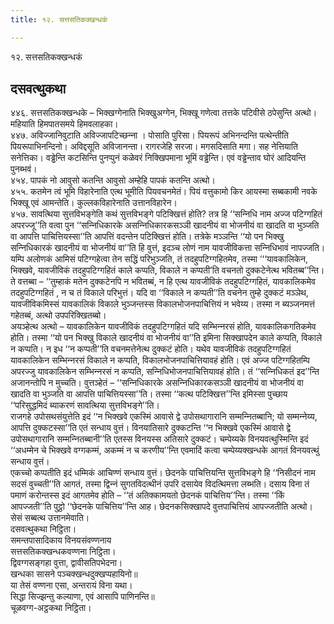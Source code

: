 ```yaml
---
title: १२. सत्तसतिकक्खन्धकं

---
```

१२. सत्तसतिकक्खन्धकं  


## दसवत्थुकथा

४४६. सत्तसतिकक्खन्धके – भिक्खग्गेनाति भिक्खुअग्गेन, भिक्खू गणेत्वा तत्तके पटिवीसे ठपेसुन्ति अत्थो। महियाति हिमपातसमये हिमवलाहका।  
४४७. अविज्‍जानिवुटाति अविज्‍जापटिच्छन्‍ना । पोसाति पुरिसा। पियरूपं अभिनन्दन्ति पत्थेन्तीति पियरूपाभिनन्दिनो। अविद्दसूति अविजानन्ता। रागरजेहि सरजा। मगसदिसाति मगा। सह नेत्तियाति सनेत्तिका। वड्ढेन्ति कटसिन्ति पुनप्पुनं कळेवरं निक्खिपमाना भूमिं वड्ढेन्ति। एवं वड्ढेन्ताव घोरं आदियन्ति पुनब्भवं।  
४५४. पापकं नो आवुसो कतन्ति आवुसो अम्हेहि पापकं कतन्ति अत्थो।  
४५५. कतमेन त्वं भूमि विहारेनाति एत्थ भूमीति पियवचनमेतं। पियं वत्तुकामो किर आयस्मा सब्बकामी नवके भिक्खू एवं आमन्तेति। कुल्‍लकविहारेनाति उत्तानविहारेन।  
४५७. सावत्थिया सुत्तविभङ्गेति कथं सुत्तविभङ्गे पटिक्खित्तं होति? तत्र हि ‘‘सन्‍निधि नाम अज्‍ज पटिग्गहितं अपरज्‍जू’’ति वत्वा पुन ‘‘सन्‍निधिकारके असन्‍निधिकारकसञ्‍ञी खादनीयं वा भोजनीयं वा खादति वा भुञ्‍जति वा आपत्ति पाचित्तियस्सा’’ति आपत्तिं वदन्तेन पटिक्खित्तं होति। तत्रेके मञ्‍ञन्ति ‘‘यो पन भिक्खु सन्‍निधिकारकं खादनीयं वा भोजनीयं वा’’ति हि वुत्तं, इदञ्‍च लोणं नाम यावजीविकत्ता सन्‍निधिभावं नापज्‍जति। यम्पि अलोणकं आमिसं पटिग्गहेत्वा तेन सद्धिं परिभुञ्‍जति, तं तदहुपटिग्गहितमेव, तस्मा ‘‘‘यावकालिकेन, भिक्खवे, यावजीविकं तदहुपटिग्गहितं काले कप्पति, विकाले न कप्पती’ति वचनतो दुक्‍कटेनेत्थ भवितब्ब’’न्ति। ते वत्तब्बा – ‘‘तुम्हाकं मतेन दुक्‍कटेनपि न भवितब्बं, न हि एत्थ यावजीविकं तदहुपटिग्गहितं, यावकालिकमेव तदहुपटिग्गहितं , न च तं विकाले परिभुत्तं। यदि वा ‘‘विकाले न कप्पती’’ति वचनेन तुम्हे दुक्‍कटं मञ्‍ञेथ, यावजीविकमिस्सं यावकालिकं विकाले भुञ्‍जन्तस्स विकालभोजनपाचित्तियं न भवेय्य। तस्मा न ब्यञ्‍जनमत्तं गहेतब्बं, अत्थो उपपरिक्खितब्बो।  
अयञ्हेत्थ अत्थो – यावकालिकेन यावजीविकं तदहुपटिग्गहितं यदि सम्भिन्‍नरसं होति, यावकालिकगतिकमेव होति। तस्मा ‘‘यो पन भिक्खु विकाले खादनीयं वा भोजनीयं वा’’ति इमिना सिक्खापदेन काले कप्पति, विकाले न कप्पति। न इध ‘‘न कप्पती’’ति वचनमत्तेनेत्थ दुक्‍कटं होति। यथेव यावजीविकं तदहुपटिग्गहितं यावकालिकेन सम्भिन्‍नरसं विकाले न कप्पति, विकालभोजनपाचित्तियावहं होति। एवं अज्‍ज पटिग्गहितम्पि अपरज्‍जु यावकालिकेन सम्भिन्‍नरसं न कप्पति, सन्‍निधिभोजनपाचित्तियावहं होति। तं ‘‘सन्‍निधिकतं इद’’न्ति अजानन्तोपि न मुच्‍चति। वुत्तञ्हेतं – ‘‘सन्‍निधिकारके असन्‍निधिकारकसञ्‍ञी खादनीयं वा भोजनीयं वा खादति वा भुञ्‍जति वा आपत्ति पाचित्तियस्सा’’ति। तस्मा ‘‘कत्थ पटिक्खित्त’’न्ति इमिस्सा पुच्छाय ‘‘परिसुद्धमिदं ब्याकरणं सावत्थिया सुत्तविभङ्गे’’ति।  
राजगहे उपोसथसंयुत्तेति इदं ‘‘न भिक्खवे एकस्मिं आवासे द्वे उपोसथागारानि सम्मन्‍नितब्बानि; यो सम्मन्‍नेय्य, आपत्ति दुक्‍कटस्सा’’ति एतं सन्धाय वुत्तं। विनयातिसारे दुक्‍कटन्ति ‘‘न भिक्खवे एकस्मिं आवासे द्वे उपोसथागारानि सम्मन्‍नितब्बानी’’ति एतस्स विनयस्स अतिसारे दुक्‍कटं। चम्पेय्यके विनयवत्थुस्मिन्ति इदं ‘‘अधम्मेन चे भिक्खवे वग्गकम्मं, अकम्मं न च करणीय’’न्ति एवमादिं कत्वा चम्पेय्यक्खन्धके आगतं विनयवत्थुं सन्धाय वुत्तं।  
एकच्‍चो कप्पतीति इदं धम्मिकं आचिण्णं सन्धाय वुत्तं। छेदनके पाचित्तियन्ति सुत्तविभङ्गे हि ‘‘निसीदनं नाम सदसं वुच्‍चती’’ति आगतं, तस्मा द्विन्‍नं सुगतविदत्थीनं उपरि दसायेव विदत्थिमत्ता लब्भति। दसाय विना तं पमाणं करोन्तस्स इदं आगतमेव होति – ‘‘तं अतिक्‍कामयतो छेदनकं पाचित्तिय’’न्ति। तस्मा ‘‘किं आपज्‍जती’’ति पुट्ठो ‘‘छेदनके पाचित्तिय’’न्ति आह। छेदनकसिक्खापदे वुत्तपाचित्तियं आपज्‍जतीति अत्थो। सेसं सब्बत्थ उत्तानमेवाति।  
दसवत्थुकथा निट्ठिता।  
समन्तपासादिकाय विनयसंवण्णनाय  
सत्तसतिकक्खन्धकवण्णना निट्ठिता।  
द्विवग्गसङ्गहा वुत्ता, द्वावीसतिपभेदना।  
खन्धका सासने पञ्‍चक्खन्धदुक्खप्पहायिनो॥  
या तेसं वण्णना एसा, अन्तरायं विना यथा।  
सिद्धा सिज्झन्तु कल्याणा, एवं आसापि पाणिनन्ति॥  
चूळवग्ग-अट्ठकथा निट्ठिता।  